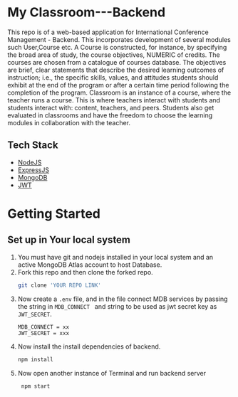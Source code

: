 # My Classroom---Backend

This repo is of a web-based application for International Conference Management - Backend. This incorporates development of several modules such User,Course etc. A Course is constructed, for instance, by specifying the broad area of study, the course objectives, NUMERIC of credits. The courses are chosen from a catalogue of courses database. The objectives are brief, clear statements that describe the desired learning outcomes of instruction; i.e., the specific skills, values, and attitudes students should exhibit at the end of the program or after a certain time period following the completion of the program. Classroom is an instance of a course, where the teacher runs a course. This is where teachers interact with students and students interact with: content, teachers, and peers. Students also get evaluated in classrooms and have the freedom to choose the learning modules in collaboration with the teacher.

## Tech Stack
- [NodeJS](https://nodejs.org/en/about/)
- [ExpressJS](https://expressjs.com/)
- [MongoDB](https://www.mongodb.com/)
- [JWT](https://jwt.io/introduction)


# Getting Started

## Set up in Your local system

1. You must have git and nodejs installed in your local system and an active MongoDB Atlas account to host Database.
2. Fork this repo and then clone the forked repo.
   ```sh
   git clone 'YOUR REPO LINK'
   ```
3. Now create a ``` .env ``` file, and in the file connect MDB services by passing the string in ```MDB_CONNECT ``` and string to be used as jwt secret key as ```JWT_SECRET```.
   ```
   MDB_CONNECT = xx
   JWT_SECRET = xxx
   ```
4. Now install the install dependencies of backend.
    ``` sh
    npm install
    ```
5. Now open another instance of Terminal and run backend server 
    ``` sh
     npm start
    ```
 
 
  
